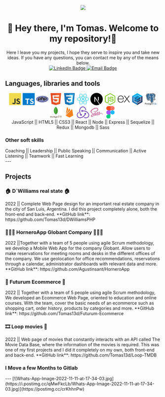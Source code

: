 <div align="center">
  <img
    src="https://media.giphy.com/media/YKFR0dauxYEzJA8J6U/giphy-downsized-large.gif"
    width="300"
  />
  <h1 aling="center">🧙 Hey there, I'm Tomas. Welcome to my repository!🧙</h1>
</div>

<div align="center">
  <div align="center">
    Here I leave you my projects, I hope they serve to inspire you and take new
    ideas. If you have any questions, you can contact me by any of the means
    below.
    <br />
  </div>
  <div id="header" align="center">
    <div id="badges">
      <a href="https://www.linkedin.com/in/tomas-demo/" target="_blank">
        <img
          src="https://img.shields.io/badge/LinkedIn-blue?style=for-the-badge&logo=linkedin&logoColor=white"
          alt="LinkedIn Badge"
        />
      </a>
      <a href="mailto:tomas.demobio@gmail.com" target="_blank">
        <img
          src="https://img.shields.io/badge/email-red?logo=gmail&logoColor=white&style=for-the-badge"
          alt="Email Badge"
        />
      </a>
    </div>
  </div>
</div>

<h2>Languages, libraries and tools</h2>
<div align="center">
  <img src="https://github.com/devicons/devicon/blob/master/icons/javascript/javascript-original.svg" title="JavaScript" alt="JavaScript" width="40" height="40"/>
  <img src="https://github.com/devicons/devicon/blob/master/icons/typescript/typescript-original.svg" title="Typescript" alt="Typescript" width="40" height="40"/>
   <img src="https://github.com/devicons/devicon/blob/master/icons/php/php-original.svg" title="php" alt="php" width="40" height="40"/>
  <img src="https://github.com/devicons/devicon/blob/master/icons/html5/html5-original.svg" title="HTML5" alt="HTML5" width="40" height="40"/>
  <img src="https://github.com/devicons/devicon/blob/master/icons/css3/css3-original.svg" title="CSS3" alt="CSS3" width="40" height="40"/>
  <img src="https://github.com/devicons/devicon/blob/master/icons/react/react-original.svg" title="React" alt="React" width="40" height="40"/>
  <img src="https://github.com/devicons/devicon/blob/master/icons/nextjs/nextjs-original.svg" title="Next.js" alt="Next.j" width="40" height="40"/>
  <img src="https://github.com/devicons/devicon/blob/master/icons/nodejs/nodejs-plain.svg" title="Node.js" alt="Node.js" width="40" height="40"/>
  <img src="https://github.com/devicons/devicon/blob/master/icons/express/express-original.svg" title="Express" alt="Express" width="40"bheight="40"/>
  <img src="https://github.com/devicons/devicon/blob/master/icons/sequelize/sequelize-original.svg" title="Sequelize" alt="Sequelize" width="40" height="40"/>
  <img src="https://github.com/devicons/devicon/blob/master/icons/postgresql/postgresql-original-wordmark.svg" title="PSQL" alt="PSQL" width="40" height="40"/>
  <img src="https://github.com/devicons/devicon/blob/master/icons/mongodb/mongodb-original-wordmark.svg" title="Mongo" alt="Mongo" width="40" height="40"/>
  <img src="https://github.com/devicons/devicon/blob/master/icons/firebase/firebase-plain.svg" title="Firebase" alt="Firebase" width="40" height="40"/>
  <img src="https://github.com/devicons/devicon/blob/master/icons/redux/redux-original.svg" title="Redux" alt="Redux" width="40" height="40"/>
  <img src="https://github.com/devicons/devicon/blob/master/icons/sass/sass-original.svg" title="Redux" alt="Redux" width="40" height="40"/>
  <img src="https://github.com/devicons/devicon/blob/master/icons/figma/figma-original.svg" title="Figma" alt="Figma" width="40" height="40"/>

  </div>

  <div align="center">
    JavaScript || HTML5 || CSS3 || React || Node || Express || Sequelize ||
    Redux || Mongodb || Sass
  </div>

  <h3>Other soft skills</h3>
  <div>
    Coaching || Leadership || Public Speaking || Communication || Active
    Listening || Teamwork || Fast Learning
  </div>
  ---

  <h2>Projects</h2>
  <h3>🏠 D`Williams real state 🏠</h3>
  2022 || Complete Web Page design for an important real estate company in the
  city of San Luis, Argentina. I did this project completely alone, both the
  front-end and back-end. **GitHub link**:
  https://github.com/Tomas13d/DWilliamsPHP

  <h3>🏢🧑‍💼 HorneroApp Globant Company 👩‍💼🏢</h3>
  2022 ||Together with a team of 5 people using agile Scrum methodology, we
  develop a Mobile Web App for the company Globant. Allow users to make
  reservations for meeting rooms and desks in the different offices of the
  company. We use geolocation for office recommendations, reservations through a
  calendar, administrator dashboards with relevant data and more. **GitHub
  link**: https://github.com/Agustinsant/HorneroApp

  <h3>🛒 Futurum Ecommerce 🛒</h3>
  2022 || Together with a team of 5 people using agile Scrum methodology, We
  developed an Ecommerce Web Page, oriented to education and online courses.
  With the team, cover the basic needs of an ecommerce such as shopping cart,
  order history, products by categories and more. **GitHub link**:
  https://github.com/Tomas13d/Futurum-Ecommerce

  <h3>🎞️ Loop movies 🎥</h3>
  2022 || Web page of movies that constantly interacts with an API called The
  Movie Data Base, where the information of the movies is required. This was one
  of my first projects and I did it completely on my own, both front-end and
  back-end. **GitHub link**: https://github.com/Tomas13d/Loop-TMDB

  <h3>I Move a few Months to Gitlab</h3>
  ---
  [![Whats-App-Image-2022-11-11-at-17-34-03.jpg](https://i.postimg.cc/qMwFkcLb/Whats-App-Image-2022-11-11-at-17-34-03.jpg)](https://postimg.cc/crKhhnPw)


    
    
   
  
  


